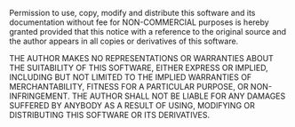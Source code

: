 Permission to use, copy, modify and distribute this software and its
documentation without fee for NON-COMMERCIAL purposes is hereby granted
provided that this notice with a reference to the original source and
the author appears in all copies or derivatives of this software.

THE AUTHOR MAKES NO REPRESENTATIONS OR WARRANTIES ABOUT THE SUITABILITY OF
THIS SOFTWARE, EITHER EXPRESS OR IMPLIED, INCLUDING BUT NOT LIMITED
TO THE IMPLIED WARRANTIES OF MERCHANTABILITY, FITNESS FOR A
PARTICULAR PURPOSE, OR NON-INFRINGEMENT. THE AUTHOR SHALL NOT BE LIABLE FOR
ANY DAMAGES SUFFERED BY ANYBODY AS A RESULT OF USING, MODIFYING OR
DISTRIBUTING THIS SOFTWARE OR ITS DERIVATIVES.
